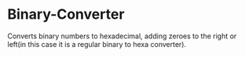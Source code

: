 # Binary-Converter
Converts binary numbers to hexadecimal, adding zeroes to the right or left(in this case it is a regular binary to hexa converter).
